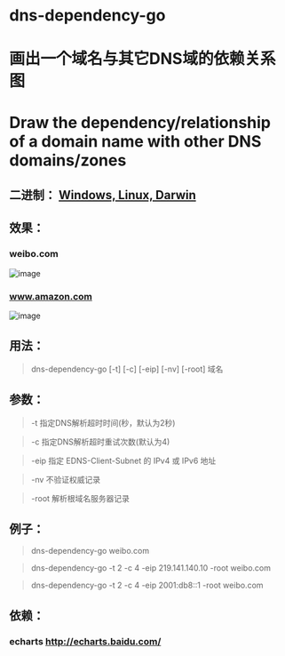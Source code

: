 # dns-dependency-go
# 画出一个域名与其它DNS域的依赖关系图 
# Draw the dependency/relationship of a domain name with other DNS domains/zones
## 二进制： [Windows, Linux, Darwin](https://gitee.com/mchtech/dns-dependency-go/attach_files)
## 效果：
### weibo.com
![image](https://gitee.com/mchtech/dns-dependency-go/raw/master/sample.min.png)
### www.amazon.com
![image](https://gitee.com/mchtech/dns-dependency-go/raw/master/complexsample.min.png)
## 用法：
> dns-dependency-go [-t] [-c] [-eip] [-nv] [-root] 域名
## 参数：
>  -t 指定DNS解析超时时间(秒，默认为2秒)

>  -c 指定DNS解析超时重试次数(默认为4)

>  -eip 指定 EDNS-Client-Subnet 的 IPv4 或 IPv6 地址

>  -nv 不验证权威记录

>  -root 解析根域名服务器记录
## 例子：

> dns-dependency-go weibo.com

> dns-dependency-go -t 2 -c 4 -eip 219.141.140.10 -root weibo.com

> dns-dependency-go -t 2 -c 4 -eip 2001:db8::1 -root weibo.com
## 依赖：
### echarts http://echarts.baidu.com/